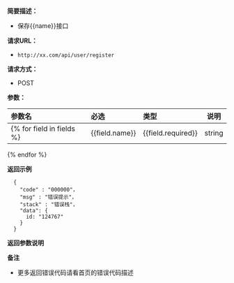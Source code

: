 
    
**简要描述：** 

- 保存{{name}}接口

**请求URL：** 
- ` http://xx.com/api/user/register `
  
**请求方式：**
- POST 

**参数：** 

|参数名|必选|类型|说明|
|:----    |:---|:----- |-----   |
{% for field in fields %}|{{field.name}} |{{field.required}}  |string |{{field.label}}   |
{% endfor %}

 **返回示例**

``` 
  {
    "code" : "000000"，
    "msg" : "错误提示"，
    "stack" : "错误栈"，
    "data": {
      id: "124767"
    }
  }
```

 **返回参数说明** 



 **备注** 

- 更多返回错误代码请看首页的错误代码描述


